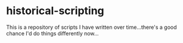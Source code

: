 # historical-scripting
This is a repository of scripts I have written over time...there's a good chance I'd do things differently now...
